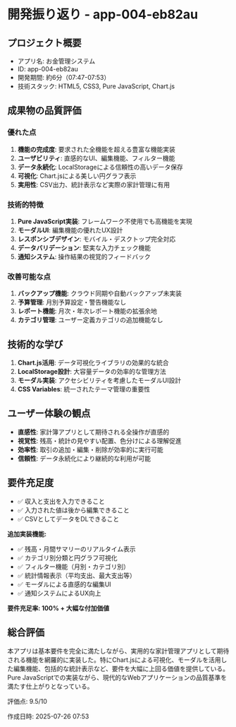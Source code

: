 # 開発振り返り - app-004-eb82au

## プロジェクト概要
- アプリ名: お金管理システム
- ID: app-004-eb82au
- 開発期間: 約6分（07:47-07:53）
- 技術スタック: HTML5, CSS3, Pure JavaScript, Chart.js

## 成果物の品質評価
### 優れた点
1. **機能の完成度**: 要求された全機能を超える豊富な機能実装
2. **ユーザビリティ**: 直感的なUI、編集機能、フィルター機能
3. **データ永続化**: LocalStorageによる信頼性の高いデータ保存
4. **可視化**: Chart.jsによる美しい円グラフ表示
5. **実用性**: CSV出力、統計表示など実際の家計管理に有用

### 技術的特徴
1. **Pure JavaScript実装**: フレームワーク不使用でも高機能を実現
2. **モーダルUI**: 編集機能の優れたUX設計
3. **レスポンシブデザイン**: モバイル・デスクトップ完全対応
4. **データバリデーション**: 堅実な入力チェック機能
5. **通知システム**: 操作結果の視覚的フィードバック

### 改善可能な点
1. **バックアップ機能**: クラウド同期や自動バックアップ未実装
2. **予算管理**: 月別予算設定・警告機能なし
3. **レポート機能**: 月次・年次レポート機能の拡張余地
4. **カテゴリ管理**: ユーザー定義カテゴリの追加機能なし

## 技術的な学び
1. **Chart.js活用**: データ可視化ライブラリの効果的な統合
2. **LocalStorage設計**: 大容量データの効率的な管理方法
3. **モーダル実装**: アクセシビリティを考慮したモーダルUI設計
4. **CSS Variables**: 統一されたテーマ管理の重要性

## ユーザー体験の観点
- **直感性**: 家計簿アプリとして期待される全操作が直感的
- **視覚性**: 残高・統計の見やすい配置、色分けによる理解促進
- **効率性**: 取引の追加・編集・削除が効率的に実行可能
- **信頼性**: データ永続化により継続的な利用が可能

## 要件充足度
- ✅ 収入と支出を入力できること
- ✅ 入力された値は後から編集できること  
- ✅ CSVとしてデータをDLできること

**追加実装機能:**
- ✅ 残高・月間サマリーのリアルタイム表示
- ✅ カテゴリ別分類と円グラフ可視化
- ✅ フィルター機能（月別・カテゴリ別）
- ✅ 統計情報表示（平均支出、最大支出等）
- ✅ モーダルによる直感的な編集UI
- ✅ 通知システムによるUX向上

**要件充足率: 100% + 大幅な付加価値**

## 総合評価
本アプリは基本要件を完全に満たしながら、実用的な家計管理アプリとして期待される機能を網羅的に実装した。特にChart.jsによる可視化、モーダルを活用した編集機能、包括的な統計表示など、要件を大幅に上回る価値を提供している。Pure JavaScriptでの実装ながら、現代的なWebアプリケーションの品質基準を満たす仕上がりとなっている。

評価点: 9.5/10

作成日時: 2025-07-26 07:53